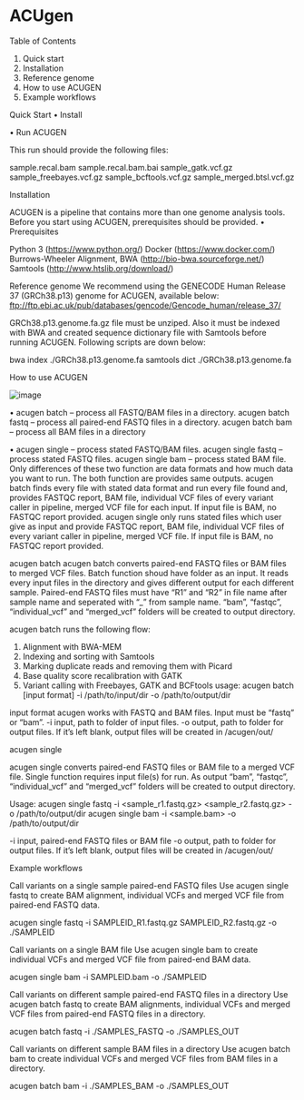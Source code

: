 # ACUgen
Table of Contents
1.	Quick start
2.	Installation
3.	Reference genome
4.	How to use ACUGEN
5.	Example workflows


Quick Start
•	Install



•	Run ACUGEN

This run should provide the following files:

sample.recal.bam
sample.recal.bam.bai
sample_gatk.vcf.gz
sample_freebayes.vcf.gz
sample_bcftools.vcf.gz
sample_merged.btsl.vcf.gz

Installation

ACUGEN is a pipeline that contains more than one genome analysis tools. Before you start using ACUGEN, prerequisites should be provided.
•	Prerequisites

Python 3 (https://www.python.org/)
Docker (https://www.docker.com/)
Burrows-Wheeler Alignment, BWA (http://bio-bwa.sourceforge.net/)
Samtools (http://www.htslib.org/download/)

Reference genome
We recommend using the GENECODE Human Release 37 (GRCh38.p13) genome for ACUGEN, available below:
ftp://ftp.ebi.ac.uk/pub/databases/gencode/Gencode_human/release_37/

GRCh38.p13.genome.fa.gz file must be unziped. Also it must be indexed with BWA and created sequence dictionary file with Samtools before running ACUGEN. Following scripts are down below:

bwa index ./GRCh38.p13.genome.fa
samtools dict ./GRCh38.p13.genome.fa

How to use ACUGEN

![image](https://user-images.githubusercontent.com/45030163/114349202-44eda700-9b70-11eb-9e01-ccd61013648c.png)

•	acugen batch – process all FASTQ/BAM files in a directory.
acugen batch fastq – process all paired-end FASTQ files in a directory.
acugen batch bam – process all BAM files in a directory

•	acugen single – process stated FASTQ/BAM files.
acugen single fastq – process stated FASTQ files.
acugen single bam – process stated BAM file.
Only differences of these two function are data formats and how much data you want to run. The both function are provides same outputs. acugen batch finds every file with stated data format and run every file found and, provides FASTQC report, BAM file, individual VCF files of every variant caller in pipeline, merged VCF file for each input. If input file is BAM, no FASTQC report provided. acugen single only runs stated files which user give as input and provide FASTQC report, BAM file, individual VCF files of every variant caller in pipeline, merged VCF file. If input file is BAM, no FASTQC report provided.

 

acugen batch
acugen batch converts paired-end FASTQ files or BAM files to merged VCF files. Batch function shoud have folder as an input. It reads every input files in the directory and gives different output for each different sample. Paired-end FASTQ files must have “R1” and “R2” in file name after sample name and seperated with “_” from sample name. “bam”, “fastqc”, “individual_vcf” and “merged_vcf” folders will be created to output directory.

acugen batch runs the following flow:

1. Alignment with BWA-MEM
2. Indexing and sorting with Samtools
3. Marking duplicate reads and removing them with Picard
4. Base quality score recalibration with GATK
5. Variant calling with Freebayes, GATK and BCFtools
usage:	acugen batch [input format] -i /path/to/input/dir -o /path/to/output/dir

input format	acugen works with FASTQ and BAM files. Input must be “fastq” or “bam”.
-i 		input, path to folder of input files. 
-o 		output, path to folder for output files. If it’s left blank, output files will be created in /acugen/out/

acugen single

acugen single converts paired-end FASTQ files or BAM file to a merged VCF file. Single function requires input file(s) for run. As output “bam”, “fastqc”, “individual_vcf” and “merged_vcf” folders will be created to output directory.

Usage: 		acugen single fastq -i <sample_r1.fastq.gz> <sample_r2.fastq.gz> -o /path/to/output/dir
		acugen single bam -i <sample.bam> -o /path/to/output/dir

-i 		input, paired-end FASTQ files or BAM file
-o		output, path to folder for output files. If it’s left blank, output files will be created in /acugen/out/



Example workflows	

Call variants on a single sample paired-end FASTQ files
Use acugen single fastq to create BAM alignment, individual VCFs and merged VCF file from paired-end FASTQ data.

acugen single fastq -i SAMPLEID_R1.fastq.gz SAMPLEID_R2.fastq.gz -o ./SAMPLEID

Call variants on a single BAM file
Use acugen single bam to create individual VCFs and merged VCF file from paired-end BAM data.

acugen single bam -i SAMPLEID.bam -o ./SAMPLEID

Call variants on different sample paired-end FASTQ files in a directory
Use acugen batch fastq to create BAM alignments, individual VCFs and merged VCF files from paired-end FASTQ files in a directory.

acugen batch fastq -i ./SAMPLES_FASTQ -o ./SAMPLES_OUT

Call variants on different sample BAM files in a directory
Use acugen batch bam to create individual VCFs and merged VCF files from BAM files in a directory.

acugen batch bam -i ./SAMPLES_BAM -o ./SAMPLES_OUT










